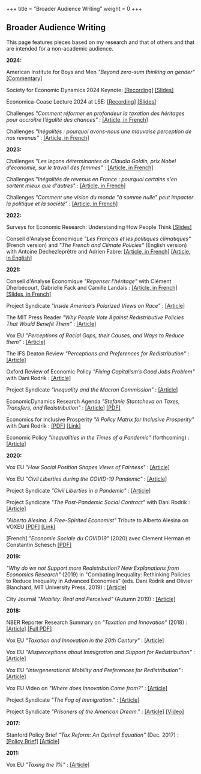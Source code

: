+++
title = "Broader Audience Writing"
weight = 0
+++


## Broader Audience Writing

This page features pieces based on my research and that of others and that are intended for a non-academic audience.

**2024:**

American Institute for Boys and Men *"Beyond zero-sum thinking on gender"* [[Commentary]](https://aibm.org/commentary/beyond-zero-sum-thinking-on-gender/)

Society for Economic Dynamics 2024 Keynote: [[Recording]](https://www.youtube.com/live/qCAzsp3fwow) [[Slides]](https://socialeconomicslab.org/wp-content/uploads/2024/07/Stantcheva_SED_Keynote.pdf) 

Economica-Coase Lecture 2024 at LSE: [[Recording]](https://echo360.org.uk/media/2fd0745a-818b-427f-9f11-453d2d10f9c3/public) [[Slides]](https://socialeconomicslab.org/wp-content/uploads/2024/05/Coase_lecture_v2.pdf) 

Challenges *"Comment réformer en profondeur la taxation des héritages pour accroître l’égalité des chances"* : [[Article, in French]](https://www.challenges.fr/idees/comment-reformer-en-profondeur-la-taxation-des-heritages-pour-accroitre-l-egalite-des-chances_891347)

Challenges *"Inégalités : pourquoi avons-nous une mauvaise perception de nos revenus"* : [[Article, in French]](https://www.challenges.fr/idees/inegalites-pourquoi-avons-nous-une-mauvaise-perception-de-nos-revenus_882357)

**2023:**

Challenges *"Les leçons déterminantes de Claudia Goldin, prix Nobel d'économie, sur le travail des femmes"* : [[Article, in French]](https://www.challenges.fr/idees/les-lecons-determinantes-de-claudia-goldin-prix-nobel-deconomie-sur-le-travail-des-femmes_871201)

Challenges *"Inégalités de revenus en France : pourquoi certains s'en sortent mieux que d'autres"* : [[Article, in French]](https://www.challenges.fr/idees/inegalites-de-revenus-en-france-pourquoi-certains-sen-sortent-mieux-que-dautres_855575)

Challenges *"Comment une vision du monde "à somme nulle" peut impacter la politique et la société"* : [[Article, in French]](https://www.challenges.fr/idees/comment-une-vision-du-monde-a-somme-nulle-peut-impacter-la-politique-et-la-societe_846663)

**2022:**

Surveys for Economic Research: Understanding How People Think [[Slides]](https://scholar.harvard.edu/files/stantcheva/files/faculty_lunch_2023.pdf) 

Conseil d'Analyse Économique *"Les Français et les politiques climatiques"* (French version) and *"The French and Climate Policies"* (English version) with Antoine Dechezleprêtre and Adrien Fabre: [[Article, in French]](https://scholar.harvard.edu/files/stantcheva/files/politiques_climatiques.pdf) [[Article, in English]](https://scholar.harvard.edu/files/stantcheva/files/politiques_climatiques_en.pdf)

**2021:**

Conseil d'Analyse Économique *"Repenser l'héritage"* with Clément Dherbécourt, Gabrielle Fack and Camille Landais : [[Article, in French]](https://scholar.harvard.edu/files/stantcheva/files/repenser_lheritage.pdf) [[Slides, in French]](https://scholar.harvard.edu/files/stantcheva/files/repenser_lheritage_slides.pdf)

Project Syndicate *"Inside America's Polarized Views on Race"* : [[Article]](https://www.project-syndicate.org/commentary/us-polarized-views-on-racial-inequities-by-stefanie-stantcheva-2021-12)

The MIT Press Reader *"Why People Vote Against Redistributive Policies That Would Benefit Them"* : [[Article]](https://thereader.mitpress.mit.edu/why-do-we-not-support-redistribution/)

Vox EU *"Perceptions of Racial Gaps, their Causes, and Ways to Reduce them"* : [[Article]](https://voxeu.org/article/perceptions-racial-gaps-their-causes-and-ways-reduce-them)

The IFS Deaton Review *"Perceptions and Preferences for Redistribution"* : [[Article]](https://scholar.harvard.edu/files/stantcheva/files/perceptions-and-preferences-for-redistribution.pdf)

Oxford Review of Economic Policy *"Fixing Capitalism’s Good Jobs Problem"* with Dani Rodrik : [[Article]](https://scholar.harvard.edu/files/stantcheva/files/fixing_capitalisms_good_jobs_problem.pdf)

Project Syndicate *"Inequality and the Macron Commission"* : [[Article]](https://scholar.harvard.edu/files/stantcheva/files/inequality_and_the_macron_commission_rodrik_stantcheva_ps.pdf)

EconomicDynamics Research Agenda *"Stefanie Stantcheva on Taxes, Transfers, and Redistribution"* : [[Article]](https://www.economicdynamics.org/research-agenda-stantcheva2021/) [[PDF]](https://scholar.harvard.edu/files/stantcheva/files/econ_dynamic_2104.pdf)

Economics for Inclusive Prosperity *"A Policy Matrix for Inclusive Prosperity"*  with Dani Rodrik : [[PDF]](https://econfip.org/wp-content/uploads/2021/04/30.A-Policy-Matrix-for-Inclusive-Prosperity.pdf) [[Link]](https://econfip.org/policy-briefs/a-policy-matrix-for-inclusive-prosperity/)


Economic Policy *"Inequalities in the Times of a Pandemic"* (forthcoming) : [[Article]](https://scholar.harvard.edu/files/stantcheva/files/stantcheva_covid19_policy.pdf)

**2020:**

Vox EU *"How Social Position Shapes Views of Fairness"* : [[Article]](https://voxeu.org/article/how-social-position-shapes-views-fairness)

Vox EU *"Civil Liberties during the COVID-19 Pandemic"* : [[Article]](https://voxeu.org/article/civil-liberties-during-covid-19-pandemic)

Project Syndicate *"Civil Liberties in a Pandemic"* : [[Article]](https://scholar.harvard.edu/files/stantcheva/files/civil_liberties_in_a_pandemic_ps.pdf)

Project Syndicate *"The Post-Pandemic Social Contract"* with Dani Rodrik : [[Article]](https://scholar.harvard.edu/files/stantcheva/files/the_post-pandemic_social_contract_rodrik_stantcheva_ps.pdf)

*"Alberto Alesina: A Free-Spirited Economist"* Tribute to Alberto Alesina on VOXEU [[PDF]](https://scholar.harvard.edu/files/stantcheva/files/alberto_alesina._a_free-spirited_economist_vox_cepr_policy_portal.pdf) [[Link]](https://voxeu.org/article/alberto-alesina-free-spirited-economist)

[French] *"Economie Sociale du COVID19"* (2020) avec Clement Herman et Constantin Schesch [[PDF]](https://scholar.harvard.edu/files/stantcheva/files/note.pdf)


**2019:**

*"Why do we not Support more Redistribution? New Explanations from Economics Research"* (2019) in "Combating Inequality: Rethinking Policies to Reduce Inequality in Advanced Economies" (eds. Dani Rodrik and Olivier Blanchard, MIT University Press, 2019) : [[Article]](https://scholar.harvard.edu/files/stantcheva/files/stantcheva_v2.pdf)

City Journal *"Mobility: Real and Perceived"* (Autumn 2019)  : [[Article]](https://scholar.harvard.edu/files/stantcheva/files/city_journal_alesina_stantcheva.pdf)


**2018:**

NBER Reporter Research Summary on *"Taxation and Innovation"* (2018) : [[Article]](https://www.nber.org/reporter/2018number3/taxation-and-innovation) [[Full PDF]](https://scholar.harvard.edu/files/stantcheva/files/2018number3.pdf)

Vox EU *"Taxation and Innovation in the 20th Century"* : [[Article]](https://voxeu.org/article/taxation-and-innovation-20th-century)

Vox EU *"Misperceptions about Immigration and Support for Redistribution"* : [[Article]](https://voxeu.org/article/misperceptions-about-immigration-and-support-redistribution)

Vox EU *"Intergenerational Mobility and Preferences for Redistribution"* : [[Article]](https://voxeu.org/article/intergenerational-mobility-and-preferences-redistribution)

Vox EU Video on *"Where does Innovation Come from?"* : [[Article]](https://voxeu.org/content/where-does-innovation-come)

Project Syndicate *"The Fog of Immigration."* : [[Article]](https://scholar.harvard.edu/files/stantcheva/files/the_fog_of_immigration_by_stefanie_stantcheva_-_project_syndicate.pdf)

Project Syndicate *"Prisoners of the American Dream."* : [[Article]](https://scholar.harvard.edu/files/stantcheva/files/prisoners_of_the_american_dream_by_stefanie_stantcheva_-_project_syndicate_0.pdf) [[Video]](https://www.youtube.com/watch?v=YEPlphpFkFk) 


**2017:**

Stanford Policy Brief *"Tax Reform: An Optimal Equation"* (Dec. 2017) : [[Policy Brief]](https://scholar.harvard.edu/files/stantcheva/files/policybrief-dec2017_0.pdf) [[Article]](https://siepr.stanford.edu/research/publications/tax-reform-optimal-equation)


**2011:**

Vox EU *"Taxing the 1%"* : [[Article]](https://voxeu.org/article/taxing-1-why-top-tax-rate-could-be-over-80)
